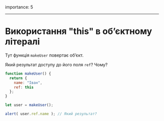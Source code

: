 importance: 5

---

# Використання "this" в об’єктному літералі

Тут функція `makeUser` повертає об’єкт.

Який результат доступу до його поля `ref`? Чому?

```js
function makeUser() {
  return {
    name: "Іван",
    ref: this
  };
}

let user = makeUser();

alert( user.ref.name ); // Який результат?
```

